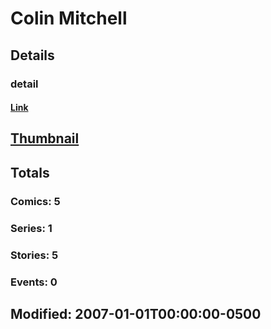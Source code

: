 # Colin  Mitchell 
## Details
### detail
#### [Link](http://marvel.com/comics/creators/414/colin_mitchell?utm_campaign=apiRef&utm_source=225578a89fc76f3d20fbffda5d17a88d)
## [Thumbnail](http://i.annihil.us/u/prod/marvel/i/mg/b/40/image_not_available.jpg)
## Totals
### Comics: 5
### Series: 1
### Stories: 5
### Events: 0
## Modified: 2007-01-01T00:00:00-0500